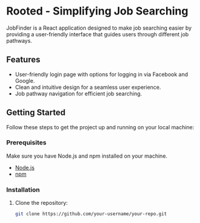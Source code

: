 # Rooted - Simplifying Job Searching

JobFinder is a React application designed to make job searching easier by providing a user-friendly interface that guides users through different job pathways.

## Features

- User-friendly login page with options for logging in via Facebook and Google.
- Clean and intuitive design for a seamless user experience.
- Job pathway navigation for efficient job searching.

## Getting Started

Follow these steps to get the project up and running on your local machine:

### Prerequisites

Make sure you have Node.js and npm installed on your machine.

- [Node.js](https://nodejs.org/)
- [npm](https://www.npmjs.com/get-npm)

### Installation

1. Clone the repository:

   ```bash
   git clone https://github.com/your-username/your-repo.git
